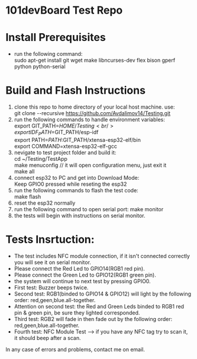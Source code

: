 # 101devBoard Test Repo

# Install Prerequisites
- run the following command:<br />
	sudo apt-get install git wget make libncurses-dev flex bison gperf python python-serial

# Build and Flash Instructions
1. clone this repo to home directory of your local host machine. use:<br /> git clone --recursive https://github.com/Avdalimov14/Testing.git
2. run the following commands to handle environment variables:<br />
	export GIT_PATH=$HOME/Testing<br />
	export IDF_PATH=$GIT_PATH/esp-idf<br />
	export PATH=$PATH:$GIT_PATH/xtensa-esp32-elf/bin<br />
	export COMMAND=xtensa-esp32-elf-gcc
3. nevigate to test project folder and build it:<br />
	cd ~/Testing/TestApp<br />
        make menuconfig   // it will open configuration menu, just exit it<br />
        make all
4. connect esp32 to PC and get into Download Mode:<br />
	Keep GPIO0 pressed while reseting the esp32
5. run the following commands to flash the test code:<br />
	make flash
5. reset the esp32 normally
6. run the following command to open serial port: make monitor
7. the tests will begin with instructions on serial monitor.


# Tests Insrtuction:
- The test includes NFC module connection, if it isn't connected correctly you will see it on serial monitor. 
- Please connect the Red Led to GPIO14(RGB1 red pin).
- Please connect the Green Led to GPIO12(RGB1 green pin).
- the system will continue to next test by pressing GPIO0.
- First test: Buzzer beeps twice.
- Second test: RGB1(binded to GPIO14 & GPIO12)  will light by the following order: red,geen,blue.all-together.
- Attention on second test: the Red and Green Leds binded to RGB1 red pin & green pin, be sure they lighted corresponded.
- Third test: RGB2 will fade in then fade out by the following order: red,geen,blue.all-together.
- Fourth test: NFC Module Test --> if you have any NFC tag try to scan it, it should beep after a scan.

In any case of errors and problems, contact me on email.

